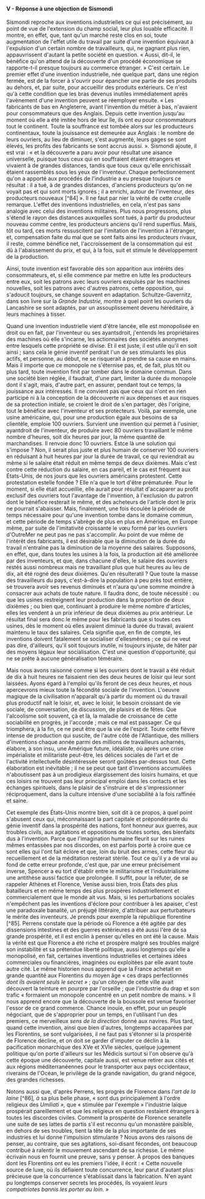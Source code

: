 #### V - Réponse à une objection de Sismondi

Sismondi reproche aux inventions industrielles ce qui est précisément, au point de vue de l'extension du champ social, leur plus louable efficacité. Il montre, en effet, que, tant qu'un marché reste clos en soi, toute augmentation de l'effet utile du travail par suite d'une invention équivaut à l'expulsion d'un certain nombre de travailleurs, qui, ne gagnant plus rien, appauvrissent d'autant la petite société en question. « Aussi, dit-il, le bénéfice qu'on attend de la découverte d'un procédé économique se rapporte-t-il presque toujours au commerce étranger. » C'est certain. Le premier effet d'une invention industrielle, née quelque part, dans une région fermée, est de la forcer à s'ouvrir pour épancher une partie de ses produits au dehors, et, par suite, pour accueillir des produits extérieurs. Ce n'est qu'à cette condition que les bras devenus inutiles immédiatement après l'avènement d'une invention peuvent se réemployer ensuite. « Les fabricants de bas en Angleterre, avant l'invention du métier à bas, n'avaient pour consommateurs que des Anglais. Depuis cette invention jusqu'au moment où elle a été imitée hors de leur île, ils ont eu pour consommateurs tout le continent. Toute la souffrance est tombée alors sur les producteurs continentaux, toute la jouissance est demeurée aux Anglais : le nombre de leurs ouvriers, au lieu de diminuer, s'est augmenté, leurs gages se sont élevés, les profits des fabricants se sont accrus aussi. ». Sismondi ajoute, il est vrai : « et la découverte a paru avoir pour résultat une aisance universelle, puisque tous ceux qui en souffraient étaient étrangers et vivaient à de grandes distances, tandis que tous ceux qu'elle enrichissait étaient rassemblés sous les yeux de l'inventeur. Chaque perfectionnement qu'on a apporté aux procédés de l'industrie a eu presque toujours ce résultat : il a tué, à de grandes distances, d'anciens producteurs qu'on ne voyait pas et qui sont morts ignorés ; il a enrichi, autour de l'inventeur, des producteurs nouveaux [^84] ». Il ne faut par nier la vérité de cette cruelle remarque. L'effet des inventions industrielles, en cela, n'est pas sans analogie avec celui des inventions militaires. Plus nous progressons, plus s'étend le rayon des distances auxquelles sont tués, à partir du producteur nouveau comme centre, les producteurs anciens qu'il rend superflus. Mais, tôt ou tard, ces morts ressuscitent par l'imitation de l'invention à l'étranger, et, compensation faite du mal que se sont faits ainsi les producteurs rivaux, il reste, comme bénéfice net, l'accroissement de la consommation qui est dû à l'abaissement du prix, et qui, à la fois, suit et stimule le développement de la production.

Ainsi, toute invention est favorable dès son apparition aux intérêts des consommateurs, et, si elle commence par mettre en lutte les producteurs entre eux, soit les patrons avec leurs ouvriers expulsés par les machines nouvelles, soit les patrons avec d'autres patrons, cette opposition, qui s'adoucit toujours, se change souvent en adaptation. Schultze-Gavernitz, dans son livre sur la _Grande Industrie,_ montre à quel point les ouvriers du Lancashire se sont adaptés, par un assouplissement devenu héréditaire, à leurs machines à tisser.

Quand une invention industrielle vient d'être lancée, elle est monopolisée en droit ou en fait, par l'inventeur ou ses ayantsdroit, j'entends les propriétaires des machines où elle s'incarne, les actionnaires des sociétés anonymes entre lesquels cette propriété se divise. Et il est juste, il est utile qu'il en soit ainsi ; sans cela le génie inventif perdrait l'un de ses stimulants les plus actifs, et personne, au début, ne se risquerait à prendre sa cause en mains. Mais il importe que ce monopole ne s'éternise pas, et, de fait, plus tôt ou plus tard, toute invention finit par tomber dans le domaine commun. Dans une société bien réglée, il faudrait, d'une part, limiter la durée du monopole dont il s'agit, mais, d'autre part, en assurer, pendant tout ce temps, la jouissance aux intéressés. Il ne convient pas que ceux qui n'ont en rien participé ni à la conception de la découverte ni aux dépenses et aux risques de sa protection initiale, se croient le droit de s'en partager, dès l'origine, tout le bénéfice avec l'inventeur et ses protecteurs. Voilà, par exemple, une usine américaine, qui, pour une production égale aux besoins de sa clientèle, emploie 100 ouvriers. Survient une invention qui permet à l'usinier, ayantdroit de l'inventeur, de produire avec 80 ouvriers travaillant le même nombre d'heures, soit dix heures par jour, la même quantité de marchandises. Il renvoie donc 10 ouvriers. Estce là une solution qui s'impose ? Non, il serait plus juste et plus humain de conserver 100 ouvriers en réduisant à huit heures par jour la durée de travail, ce qui reviendrait au même si le salaire était réduit en même temps de deux dixièmes. Mais c'est contre cette réduction du salaire, en cas pareil, et le cas est fréquent aux États-Unis, de nos jours que les ouvriers américains protestent. Cette protestation estelle fondée ? Elle n'a que le tort d'être prématurée. Pour le moment, si elle était accueillie, elle aurait pour résultat d'accaparer au profit exclusif des ouvriers tout l'avantage de l'invention, à l'exclusion du patron dont le bénéfice resterait le même, et des acheteurs de l'article dont le prix ne pourrait s'abaisser. Mais, finalement, une fois écoulée la période de temps nécessaire pour qu'une invention tombe dans le domaine commun, et cette période de temps s'abrège de plus en plus en Amérique, en Europe même, par suite de l'imitativité croissante le vœu formé par les ouvriers d'OutreMer ne peut pas ne pas s'accomplir. Au point de vue même de l'intérêt des fabricants, il est désirable que la diminution de la durée du travail n'entraîne pas la diminution de la moyenne des salaires. Supposons, en effet, que, dans toutes les usines à la fois, la production ait été améliorée par des inventeurs, et que, dans chacune d'elles, le salaire des ouvriers restés aussi nombreux mais ne travaillant plus que huit heures au lieu de dix, ait été rogné des deux dixièmes. Qu'en résulteratil ? Que toute la masse des travailleurs du pays, c'est-à-dire la population à peu près tout entière, se trouvera avoir ses revenus diminués et n'aura qu'une somme moindre à consacrer aux achats de toute nature. Il faudra donc, de toute nécessité : ou que les usines restreignent leur production dans la proportion de deux dixièmes ; ou bien que, continuant à produire le même nombre d'articles, elles les vendent à un prix inférieur de deux dixièmes au prix antérieur. Le résultat final sera donc le même pour les fabricants que si toutes ces usines, dès le moment où elles avaient diminué la durée du travail, avaient maintenu le taux des salaires. Cela signifie que, en fin de compte, les inventions doivent fatalement se socialiser d'ellesmêmes ; ce qui ne veut pas dire, d'ailleurs, qu'il soit toujours inutile, ni toujours injuste, de hâter par des moyens légaux leur socialisation. C'est une question d'opportunité, qui ne se prête à aucune généralisation téméraire.

Mais nous avons raisonné comme si les ouvriers dont le travail a été réduit de dix à huit heures ne faisaient rien des deux heures de loisir qui leur sont laissées. Ayons égard à l'emploi qu'ils feront de ces deux heures, et nous apercevrons mieux toute la fécondité sociale de l'invention. L'oeuvre magique de la civilisation n'apparaît qu'à partir du moment où du travail plus productif naît le loisir, et, avec le loisir, le besoin croissant de vie sociale, de conversation, de discussion, de plaisirs et de fêtes. Que l'alcoolisme soit souvent, çà et là, la maladie de croissance de cette sociabilité en progrès, je l'accorde ; mais ce mal est passager. Ce qui triomphera, à la fin, ce ne peut être que la vie de l'esprit. Toute cette fièvre intense de production qui suscite, de l'autre côté de l'Atlantique, des milliers d'inventions chaque année parmi des millions de travailleurs acharnés, élabore, à son insu, une Amérique future, idéaliste, où après une crise impérialiste et militariste peut-être, les délices sociales de l'art et de l'activité intellectuelle désintéressée seront goûtées par-dessus tout. Cette élaboration est inévitable ; il ne se peut que tant d'inventions accumulées n'aboutissent pas à un prodigieux élargissement des loisirs humains, et que ces loisirs ne trouvent pas leur principal emploi dans les contacts et les échanges spirituels, dans le plaisir de s'instruire et de s'impressionner réciproquement, dans la culture intensive d'une sociabilité à la fois raffinée et saine.

Cet exemple des États-Unis montre bien, soit dit à ce propos, à quel point s'abusent ceux qui, méconnaissant la part capitale et prépondérante du génie inventif dans la prospérité des nations, font honneur aux guerres, aux troubles civils, aux agitations et oppositions de toutes sortes, des bienfaits dus à l'invention. Parce que l'imagination humaine fleurit sur les ruines mêmes entassées par nos discordes, on est parfois porté à croire que ce sont elles qui l'ont fait éclore et que, loin du bruit des armes, cette fleur du recueillement et de la méditation resterait stérile. Tout ce qu'il y a de vrai au fond de cette erreur profonde, c'est que, par une erreur précisément inverse, Spencer a eu tort d'établir entre le militarisme et l'industrialisme une antithèse aussi factice que prolongée. Il suffit, pour la réfuter, de se rappeler Athènes et Florence, Venise aussi bien, trois États des plus batailleurs et en même temps des plus prospères industriellement et commercialement que le monde ait vus. Mais, si les perturbations sociales n'empêchent pas les inventions d'éclore pour contribuer à les apaiser, c'est une paradoxale banalité, un préjugé littéraire, d'attribuer aux perturbateurs le mérite des inventeurs. Je prends pour exemple la république florentine [^85]. Perrens constate que la période où Florence a été agitée par des dissensions intestines et des guerres extérieures a été aussi l'ère de sa grande prospérité, et il est enclin à penser qu'elles en ont été la cause. Mais la vérité est que Florence a été riche et prospère malgré ses troubles malgré son instabilité et sa prétendue liberté politique, aussi longtemps qu'elle a monopolisé, en fait, certaines inventions industrielles et certaines idées commerciales ou financières, imaginées ou exploitées par elle avant toute autre cité. Le même historien nous apprend que la France achetait en grande quantité aux Florentins du moyen âge « ces draps perfectionnés _dont ils avaient seuls le secret »_ ; qu'un citoyen de cette ville avait découvert la teinture en pourpre par l'orseille ; que l'industrie du drap et son trafic « formaient un monopole concentré en un petit nombre de mains. » Il nous apprend encore que la découverte de la boussole est venue favoriser l'essor de ce grand commerce. Chance inouïe, en effet, pour un peuple négociant, que de s'approprier pour un temps, en l'utilisant l'un des premiers, ce merveilleux _sens de la direction_ donné aux navires. Plus tard, quand cette invention, ainsi que bien d'autres, longtemps accaparées par les Florentins, se sont vulgarisées, il ne faut pas s'étonner si la prospérité de Florence décline, et on doit se garder d'imputer ce déclin à la pacification monarchique des XVe et XVIe siècles, quelque jugement politique qu'on porte d'ailleurs sur les Médicis surtout si l'on observe qu'à cette époque une découverte, capitale aussi, est venue retirer aux cités et aux régions méditerranéennes pour le transporter aux pays occidentaux, riverains de l'Océan, le privilège de la grande navigation, du grand négoce, des grandes richesses.

Notons aussi que, d'après Perrens, les progrès de Florence dans _l'art de la laine_  [^86]_, à_ sa plus belle phase, « sont dus principalement à l'ordre religieux des _Umiliati »,_ que « stimulée par l'exemple » l'industrie laïque prospérait pareillement et que les religieux en question restaient étrangers à toutes les discordes civiles. Comment la prospérité de Florence seraitelle une suite de ses lattes de partis s'il est reconnu qu'un monastère paisible, en dehors de ses troubles, tient la tête de la plus importante de ses industries et lui donne l'impulsion stimulante ? Nous avons des raisons de penser, au contraire, que ses agitations, soi-disant fécondes, ont beaucoup contribué à ralentir le mouvement ascendant de sa richesse. Le même écrivain nous en fournit une preuve, sans y penser. À propos des banques dont les Florentins ont eu les premiers l'idée, il écrit : « Cette nouvelle source de luxe, où ils défiaient toute concurrence, leur parut d'autant plus précieuse que la concurrence s'établissait dans la fabrication. N'en ayant pu longtemps conserver secrets les procédés, ils voyaient _leurs compatriotes bannis les porter au loin. »_

